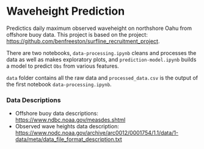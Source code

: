 # Waveheight Prediction

Predictics daily maximum observed waveheight on northshore Oahu from offshore buoy data. This project is based on the project: https://github.com/benfreeston/surfline_recruitment_project.

There are two notebooks, `data-processing.ipynb` cleans and processes the data as well as makes exploratory plots, and `prediction-model.ipynb` builds a model to predict `Obs` from various features.

`data` folder contains all the raw data and `processed_data.csv` is the output of the first notebook `data-processing.ipynb`.


### Data Descriptions

- Offshore buoy data descriptions: https://www.ndbc.noaa.gov/measdes.shtml
- Observed wave heights data description: https://www.nodc.noaa.gov/archive/arc0012/0001754/1.1/data/1-data/meta/data_file_format_description.txt
